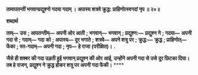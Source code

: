 **तामापतन्तीं भगवान्प्रद्युश्नो गदया गदाम् ।** **अपास्य शत्रवे क्रुद्ध: प्राहिणोत्स्वगदां नृप ॥ २०॥** 

**शब्दार्थ** 

**ताम्—** **उस** **; आपतन्तीम्—** **अपनी ओर आती** **; भगवान्—** **भगवान्** **; प्रद्युश्न:—** **प्रद्युश्न ने** **; गदया—** **अपनी गदा से** **; गदाम्—** **गदा** **को** **; अपास्य—** **दूर भगाते** **; शत्रवे—** **अपने शत्रु पर** **; क्रुद्ध:—** **क्रुद्ध** **; प्राहिणोत्—** **फेंका** **; स्त-गदाम्—** **अपनी गदा** **; नृप—** **हे राजा** **(परीक्षित)।** **.** 

**जैसे ही शश्बर की गदा उड़ती हुई भगवान् प्रद्युश्न की ओर आई, उन्होंने अपनी गदा से उसे** **दूर छिटका दिया। तब हे राजन्, प्रद्युश्न ने क्रुद्ध होकर शत्रु पर अपनी गदा फेंकी।** **** 